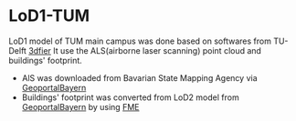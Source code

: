 # LoD1-TUM
LoD1 model of TUM main campus was done based on softwares from TU-Delft [3dfier](http://tudelft3d.github.io/3dfier/)
It use the ALS(airborne laser scanning) point cloud and buildings' footprint.
* AlS was downloaded from Bavarian State Mapping Agency via [GeoportalBayern](https://geodaten.bayern.de/opengeodata/OpenDataDetail.html?pn=laserdaten)
* Buildings' footprint was converted from LoD2 model from [GeoportalBayern](https://geodaten.bayern.de/opengeodata/OpenDataDetail.html?pn=laserdaten) by using [FME](https://fme.safe.com/)
